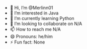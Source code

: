 - 👋 Hi, I’m @Merlinn01
- 👀 I’m interested in Java
- 🌱 I’m currently learning Python
- 💞️ I’m looking to collaborate on N/A
- 📫 How to reach me N/A
- 😄 Pronouns: he/him
- ⚡ Fun fact: None

<!---
Merlinn01/Merlinn01 is a ✨ special ✨ repository because its `README.md` (this file) appears on your GitHub profile.
You can click the Preview link to take a look at your changes.
--->
